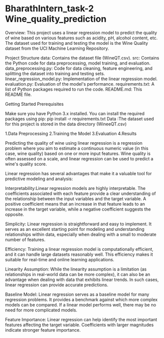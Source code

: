 # BharathIntern_task-2  Wine_quality_prediction

Overview: This project uses a linear regression model to predict the quality of wine based on various features such as acidity, pH, alcohol content, etc. The dataset used for training and testing the model is the Wine Quality dataset from the UCI Machine Learning Repository.

Project Structure data: Contains the dataset file (WineQT.csv). src: Contains the Python code for data preprocessing, model training, and evaluation. data_preprocessing.py: Code for data cleaning, feature engineering, and splitting the dataset into training and testing sets. linear_regression_model.py: Implementation of the linear regression model. evaluation.py: Evaluation of the model's performance. requirements.txt: A list of Python packages required to run the code. README.md: This README file.

Getting Started Prerequisites

Make sure you have Python 3.x installed. You can install the required packages using pip: pip install -r requirements.txt Data :The dataset used for this project is stored in the data directory (WineeQT.csv)

1.Data Preprocessing 2.Training the Model 3.Evaluation 4.Results

Predicting the quality of wine using linear regression is a regression problem where you aim to estimate a continuous numeric value (in this case, wine quality) based on one or more input features. Wine quality is often assessed on a scale, and linear regression can be used to predict a wine's quality score.

Linear regression has several advantages that make it a valuable tool for predictive modeling and analysis:

Interpretability:Linear regression models are highly interpretable. The coefficients associated with each feature provide a clear understanding of the relationship between the input variables and the target variable. A positive coefficient means that an increase in that feature leads to an increase in the target variable, while a negative coefficient suggests the opposite.

Simplicity: Linear regression is straightforward and easy to implement. It serves as an excellent starting point for modeling and understanding relationships within data, especially when dealing with a small to moderate number of features.

Efficiency: Training a linear regression model is computationally efficient, and it can handle large datasets reasonably well. This efficiency makes it suitable for real-time and online learning applications.

Linearity Assumption: While the linearity assumption is a limitation (as relationships in real-world data can be more complex), it can also be an advantage when dealing with data that exhibits linear trends. In such cases, linear regression can provide accurate predictions.

Baseline Model: Linear regression serves as a baseline model for many regression problems. It provides a benchmark against which more complex models can be compared. If a linear model performs well, there may be no need for more complicated models.

Feature Importance: Linear regression can help identify the most important features affecting the target variable. Coefficients with larger magnitudes indicate stronger feature importance.
